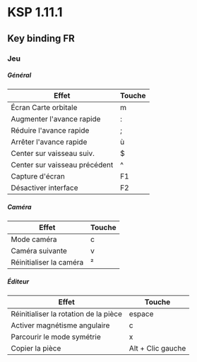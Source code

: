 # KSP 1.11.1
## Key binding FR

### Jeu
##### Général 

| Effet | Touche |
|--------|-------|
| Écran Carte orbitale | m | 
| Augmenter l'avance rapide | : |
| Réduire l'avance rapide | ; |
| Arrêter l'avance rapide | ù |
| Center sur vaisseau suiv. | $ |
| Center sur vaisseau précédent | ^ |
| Capture d'écran | F1 |
| Désactiver interface | F2 |


##### Caméra 
| Effet | Touche |
|--------|-------|
| Mode caméra | c |
| Caméra suivante | v |
| Réinitialiser la caméra | ² | 

##### Éditeur 

| Effet | Touche |
|--------|-------|
| Réinitialiser la rotation de la pièce | espace |
| Activer magnétisme angulaire | c |
| Parcourir le mode symétrie | x |
| Copier la pièce | Alt + Clic gauche | 